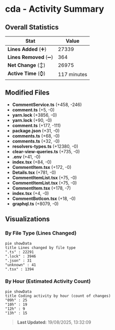 # cda - Activity Summary 

## Overall Statistics

| Stat                   | Value                                                             |
| ---------------------- | ----------------------------------------------------------------- |
| **Lines Added** (➕)   | 27339                                          |
| **Lines Removed** (➖) | 364                                        |
| **Net Change** (↕)    | 26975                |
| **Active Time** (⌚)   | 117 minutes |


## Modified Files
- **CommentService.ts** (+458, -246)
- **comment.ts** (+5, -0)
- **yarn.lock** (+3856, -0)
- **yarn.lock** (+90, -0)
- **comment.ts** (+177, -111)
- **package.json** (+31, -0)
- **comments.ts** (+68, -0)
- **comments.ts** (+32, -0)
- **resolvers-types.ts** (+12380, -0)
- **clear-view-queries.ts** (+735, -0)
- **.env** (+41, -0)
- **index.tsx** (+84, -0)
- **CommentItem.tsx** (+172, -0)
- **Details.tsx** (+781, -0)
- **CommentItemList.tsx** (+75, -0)
- **CommentItemList.tsx** (+75, -0)
- **CommentItem.tsx** (+178, -7)
- **index.tsx** (+4, -0)
- **CommentBotIcon.tsx** (+18, -0)
- **graphql.ts** (+8079, -0)

## Visualizations

### By File Type (Lines Changed)

```mermaid
pie showData
title Lines changed by file type
".ts" : 22291
".lock" : 3946
".json" : 31
"unknown" : 41
".tsx" : 1394
```

### By Hour (Estimated Activity Count)

```mermaid
pie showData
title Coding activity by hour (count of changes)
"09h" : 25
"10h" : 19
"12h" : 9
"13h" : 15
```


> **Last Updated:** 19/08/2025, 13:32:09
